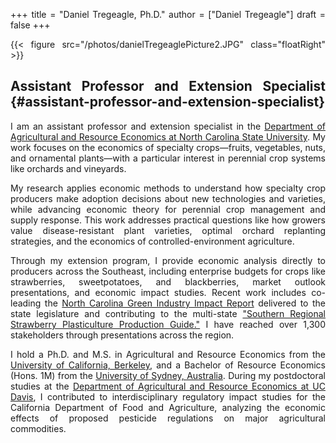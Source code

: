 +++
title = "Daniel Tregeagle, Ph.D."
author = ["Daniel Tregeagle"]
draft = false
+++

<style>
  .floatRight {
    float: right;
    width: 33%;
    margin: 0 1em 1em 1em;
  }
  .floatRight img {
    display: block;
    max-width: 100%;
    height: auto;
  }
  body {
    text-align: justify;
  }
</style>

{{< figure src="/photos/danielTregeaglePicture2.JPG" class="floatRight" >}}


## Assistant Professor and Extension Specialist {#assistant-professor-and-extension-specialist}

I am an assistant professor and extension specialist in the [Department of Agricultural and Resource Economics at North Carolina State University](https://cals.ncsu.edu/agricultural-and-resource-economics). My work focuses on the economics of specialty crops—fruits, vegetables, nuts, and ornamental plants—with a particular interest in perennial crop systems like orchards and vineyards.

My research applies economic methods to understand how specialty crop producers make adoption decisions about new technologies and varieties, while advancing economic theory for perennial crop management and supply response. This work addresses practical questions like how growers value disease-resistant plant varieties, optimal orchard replanting strategies, and the economics of controlled-environment agriculture.

Through my extension program, I provide economic analysis directly to producers across the Southeast, including enterprise budgets for crops like strawberries, sweetpotatoes, and blackberries, market outlook presentations, and economic impact studies. Recent work includes co-leading the [North Carolina Green Industry Impact Report](https://go.ncsu.edu/green-industry-impact) delivered to the state legislature and contributing to the multi-state ["Southern Regional Strawberry Plasticulture Production Guide."](https://content.ces.ncsu.edu/southern-regional-strawberry-plasticulture-production-guide) I have reached over 1,300 stakeholders through presentations across the region.

I hold a Ph.D. and M.S. in Agricultural and Resource Economics from the [University of California, Berkeley](https://are.berkeley.edu), and a Bachelor of Resource Economics (Hons. 1M) from the [University of Sydney, Australia](http://sydney.edu.au). During my postdoctoral studies at the [Department of Agricultural and Resource Economics at UC Davis](https://are.ucdavis.edu), I contributed to interdisciplinary regulatory impact studies for the California Department of Food and Agriculture, analyzing the economic effects of proposed pesticide regulations on major agricultural commodities.
